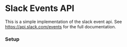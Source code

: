 Slack Events API
=======

This is a simple implementation of the slack event api. See https://api.slack.com/events for the full documentation.

### Setup


